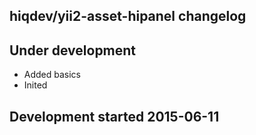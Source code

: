 hiqdev/yii2-asset-hipanel changelog
-----------------------------------

## Under development

- Added basics
- Inited

## Development started 2015-06-11

